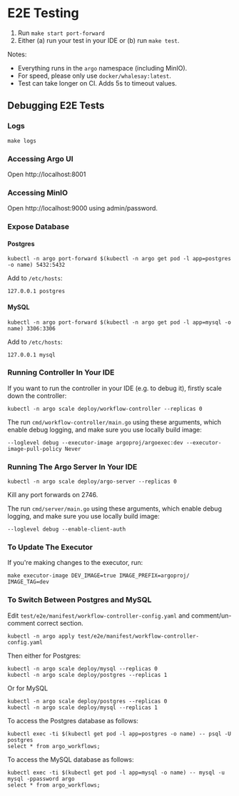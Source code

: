 # E2E Testing

1. Run `make start port-forward`
2. Either (a) run your test in your IDE or (b) run `make test`.

Notes:

* Everything runs in the `argo` namespace (including MinIO). 
* For speed, please only use `docker/whalesay:latest`. 
* Test can take longer on CI. Adds 5s to timeout values.

## Debugging E2E Tests

### Logs

```
make logs
```

### Accessing Argo UI

Open http://localhost:8001

### Accessing MinIO

Open http://localhost:9000 using admin/password.

### Expose Database

#### Postgres

```
kubectl -n argo port-forward $(kubectl -n argo get pod -l app=postgres -o name) 5432:5432
```

Add to `/etc/hosts`:

```
127.0.0.1 postgres
```

#### MySQL

```
kubectl -n argo port-forward $(kubectl -n argo get pod -l app=mysql -o name) 3306:3306
```

Add to `/etc/hosts`:

```
127.0.0.1 mysql
```

### Running Controller In Your IDE
 
If you want to run the controller in your IDE (e.g. to debug it), firstly scale down the controller:

```
kubectl -n argo scale deploy/workflow-controller --replicas 0
```

The run `cmd/workflow-controller/main.go` using these arguments, which enable debug logging, and make sure you use locally build image:

```
--loglevel debug --executor-image argoproj/argoexec:dev --executor-image-pull-policy Never
```

### Running The Argo Server In Your IDE

```
kubectl -n argo scale deploy/argo-server --replicas 0
```

Kill any port forwards on 2746.

The run `cmd/server/main.go` using these arguments, which enable debug logging, and make sure you use locally build image:

```
--loglevel debug --enable-client-auth
```


### To Update The Executor

If you're making changes to the executor, run:

```
make executor-image DEV_IMAGE=true IMAGE_PREFIX=argoproj/ IMAGE_TAG=dev 
```

### To Switch Between Postgres and MySQL

Edit `test/e2e/manifest/workflow-controller-config.yaml` and comment/un-comment correct section.

```
kubectl -n argo apply test/e2e/manifest/workflow-controller-config.yaml
```

Then either for Postgres: 

```
kubectl -n argo scale deploy/mysql --replicas 0
kubectl -n argo scale deploy/postgres --replicas 1
```

Or for MySQL

```
kubectl -n argo scale deploy/postgres --replicas 0
kubectl -n argo scale deploy/mysql --replicas 1
```

To access the Postgres database as follows:

```
kubectl exec -ti $(kubectl get pod -l app=postgres -o name) -- psql -U postgres
select * from argo_workflows;
```

To access the MySQL database as follows:

```
kubectl exec -ti $(kubectl get pod -l app=mysql -o name) -- mysql -u mysql -ppassword argo
select * from argo_workflows;
```

